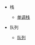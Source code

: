 * 栈
    * [单调栈](https://github.com/SmileLSJ/leetcode/blob/master/src/Stack/stack.md)   
     
     
* 队列
    * [队列](https://github.com/SmileLSJ/leetcode/blob/master/src/Queue/queue.md)